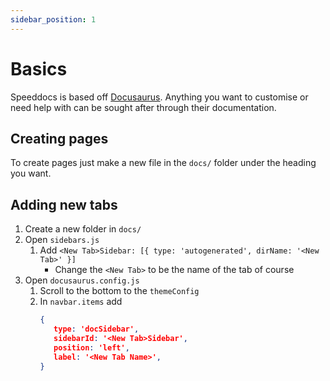 ```yaml
---
sidebar_position: 1
---
```


# Basics

Speeddocs is based off [Docusaurus](https://docusaurus.io/). Anything you want to customise or need help with can be sought after through their documentation.

## Creating pages

To create pages just make a new file in the `docs/` folder under the heading you want.

## Adding new tabs

1. Create a new folder in `docs/`
2. Open `sidebars.js`
   1. Add `<New Tab>Sidebar: [{ type: 'autogenerated', dirName: '<New Tab>' }]`
      - Change the `<New Tab>` to be the name of the tab of course
3. Open `docusaurus.config.js`
   1. Scroll to the bottom to the `themeConfig`
   2. In `navbar.items` add
         ```JSON
         {
            type: 'docSidebar',
            sidebarId: '<New Tab>Sidebar',
            position: 'left',
            label: '<New Tab Name>',
         }
         ```
